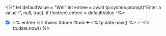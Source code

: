  <%*
let defaultValue = "Win"
let entree = await tp.system.prompt("Enter a value :", null, true);
if (!entree) entree = defaultValue
-%>
- [x] <% entree %>  #wins #done   #task ➕ <% tp.date.now() %> ✅ <% tp.date.now() %>